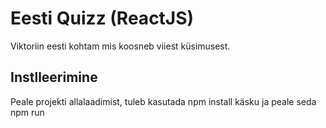# Eesti Quizz (ReactJS)

Viktoriin eesti kohtam mis koosneb viiest küsimusest.

## Instlleerimine

Peale projekti allalaadimist, tuleb kasutada npm install käsku ja peale seda npm run

